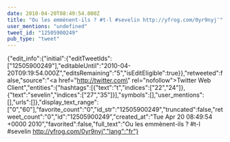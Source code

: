 ```yaml
---
date: 2010-04-20T08:49:54.000Z
title: "Ou les emmènent-ils ? #t-l #sevelin http://yfrog.com/0yr9nyj″"
user_mentions: "undefined"
tweet_id: "12505900249"
pub_type: "tweet"
---
```

{"edit_info":{"initial":{"editTweetIds":["12505900249"],"editableUntil":"2010-04-20T09:19:54.000Z","editsRemaining":"5","isEditEligible":true}},"retweeted":false,"source":"<a href=\"http://twitter.com\" rel=\"nofollow\">Twitter Web Client</a>","entities":{"hashtags":[{"text":"t","indices":["22","24"]},{"text":"sevelin","indices":["27","35"]}],"symbols":[],"user_mentions":[],"urls":[]},"display_text_range":["0","60"],"favorite_count":"0","id_str":"12505900249","truncated":false,"retweet_count":"0","id":"12505900249","created_at":"Tue Apr 20 08:49:54 +0000 2010","favorited":false,"full_text":"Ou les emmènent-ils ? #t-l #sevelin http://yfrog.com/0yr9nyj","lang":"fr"}
